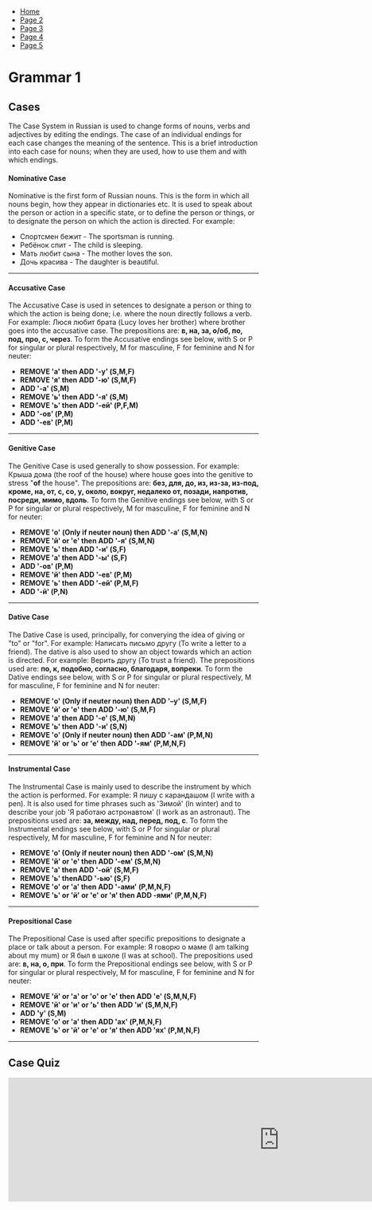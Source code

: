<ul class="breadcrumb">
  <li><a href="https://doggo1.github.io/GIForJIF/index.html">Home</a></li>
  <li><a href="https://doggo1.github.io/GIForJIF/page2.html">Page 2</a></li>
<li><a href="https://doggo1.github.io/GIForJIF/page3.html">Page 3</a></li>
<li><a href="https://doggo1.github.io/GIForJIF/page4.html">Page 4</a></li>
<li><a href="https://doggo1.github.io/GIForJIF/page5.html">Page 5</a></li>
</ul>
<h1><strong>Grammar 1</strong></h1>
<h2><strong>Cases</strong></h2>
<p> The Case System in Russian is used to change forms of nouns, verbs and adjectives by editing the endings. The case of an individual endings for each case changes the meaning of the sentence. This is a brief introduction into each case for nouns; when they are used, how to use them and with which endings.</p>
<h4><strong>Nominative Case</strong></h4>
<p> Nominative is the first form of Russian nouns. This is the form in which all nouns begin, how they appear in dictionaries etc. It is used to speak about the person or action in a specific state, or to define the person or things, or to designate the person on which the action is directed. For example:</p>
  <ul>
    <li>Спортсмен бежит - The sportsman is running.</li>
    <li>Ребёнок спит - The child is sleeping.</li>
    <li>Мать любит сына - The mother loves the son.</li>
    <li>Дочь красива - The daughter is beautiful.</li>
  </ul>
  <hr>
<h4><strong>Accusative Case</strong></h4>
<p> The Accusative Case is used in setences to designate a person or thing to which the action is being done; i.e. where the noun directly follows a verb. For example: Люся любит брата (Lucy loves her brother) where brother goes into the accusative case. The prepositions are: <strong>в, на, за, о/об, по, под, про, с, через</strong>. To form the Accusative endings see below, with S or P for singular or plural respectively, M for masculine, F for feminine and N for neuter:</p>
<ul>
  <li><strong>REMOVE 'а' then ADD '-у' (S,M,F)</strong></li>
  <li><strong>REMOVE 'я' then ADD '-ю' (S,M,F)</strong></li>
  <li><strong>ADD '-а' (S,M)</strong></li>
  <li><strong>REMOVE 'ь' then ADD '-я' (S,M)</strong></li>
  <li><strong>REMOVE 'ь' then ADD '-ей' (P,F,М)</strong></li>
  <li><strong>ADD '-ов' (P,M)</strong></li>
  <li><strong>ADD '-ев' (P,M)</strong></li>
</ul>
<hr>
<h4><strong>Genitive Case</strong></h4>
<p> The Genitive Case is used generally to show possession. For example: Крыша дома (the roof of the house) where house goes into the genitive to stress "<strong>of</strong> the house". The prepositions are: <strong>без, для, до, из, из-за, из-под, кроме, на, от, с, со, у, около, вокруг, недалеко от, позади, напротив, посреди, мимо, вдоль</strong>. To form the Genitive endings see below, with S or P for singular or plural respectively, M for masculine, F for feminine and N for neuter:</p>
<ul>
  <li><strong>REMOVE 'о' (Only if neuter noun) then ADD '-а' (S,M,N)</strong></li>
  <li><strong>REMOVE 'й' or 'е' then ADD '-я' (S,M,N)</strong></li>
  <li><strong>REMOVE 'ь' then ADD '-и' (S,F)</strong></li>
  <li><strong>REMOVE 'а' then ADD '-ы' (S,F)</strong></li>
  <li><strong>ADD '-ов' (P,M)</strong></li>
  <li><strong>REMOVE 'й' then ADD '-ев' (P,M)</strong></li>
  <li><strong>REMOVE 'ь' then ADD '-ей' (P,M,F)</strong></li>
  <li><strong>ADD '-й' (P,N)</strong></li>
</ul>
<hr>
<h4><strong>Dative Case</strong></h4>
<p> The Dative Case is used, principally, for converying the idea of giving or "to" or "for". For example: Написать письмо другу (To write a letter to a friend). The dative is also used to show an object towards which an action is directed. For example: Верить другу (To trust a friend). The prepositions used are: <strong>по, к, подобно, согласно, благодаря, вопреки</strong>. To form the Dative endings see below, with S or P for singular or plural respectively, M for masculine, F for feminine and N for neuter:</p>
<ul>
  <li><strong>REMOVE 'о' (Only if neuter noun) then ADD '–у' (S,M,F)</strong></li>
  <li><strong>REMOVE 'й' or 'е' then ADD '-ю' (S,M,F)</strong></li>
  <li><strong>REMOVE 'а' then ADD '-е' (S,M,N)</strong></li>
  <li><strong>REMOVE 'ь' then ADD '-и' (S,N)</strong></li>
  <li><strong>REMOVE 'о' (Only if neuter noun) then ADD '-ам' (P,M,N)</strong></li>
  <li><strong>REMOVE 'й' or 'ь' or 'е' then ADD  '-ям' (P,M,N,F)</strong></li>
</ul>
<hr>
<h4><strong>Instrumental Case</strong></h4>
<p> The Instrumental Case is mainly used to describe the instrument by which the action is performed. For example: Я пишу с карандашом (I write with a pen). It is also used for time phrases such as 'Зимой' (In winter) and to describe your job 'Я работаю астронавтом' (I work as an astronaut). The prepositions used are: <strong>за, между, над, перед, под, с</strong>. To form the Instrumental endings see below, with S or P for singular or plural respectively, M for masculine, F for feminine and N for neuter:</p>
<ul>
  <li><strong>REMOVE 'o' (Only if neuter noun) then ADD '-ом' (S,M,N)</strong></li>
  <li><strong>REMOVE 'й' or 'е' then ADD '-ем' (S,M,N)</strong></li>
  <li><strong>REMOVE 'а' then ADD  '-ой' (S,M,F)</strong></li>
  <li><strong>REMOVE 'ь' thenADD '-ью' (S,F)</strong></li>
  <li><strong>REMOVE 'о' or 'а' then ADD '-ами' (P,M,N,F)</strong></li>
  <li><strong>REMOVE 'ь' or 'й' or 'е' or 'я' then ADD -ями' (P,M,N,F)</strong></li>
</ul>
<hr>
<h4><strong>Prepositional Case</strong></h4>
<p> The Prepositional Case is used after specific prepositions to designate a place or talk about a person. For example: Я говорю о маме (I am talking about my mum) or Я был в школе (I was at school). The prepositions used are: <strong>в, на, о, при</strong>. To form the Prepositional endings see below, with S or P for singular or plural respectively, M for masculine, F for feminine and N for neuter:</p>
<ul>
  <li><strong>REMOVE 'й' or 'а' or 'о' or 'е' then ADD 'е' (S,M,N,F)</strong></li>
  <li><strong>REMOVE 'й' or 'и' or 'ь' then ADD 'и' (S,M,N,F)</strong></li>
  <li><strong>ADD 'у' (S,M)</strong></li>
  <li><strong>REMOVE 'о' or 'а' then ADD 'ах' (P,M,N,F)</strong></li>
  <li><strong>REMOVE 'ь' or 'й' or 'е' or 'я' then ADD 'ях' (P,M,N,F)</strong></li>
</ul>
<hr>
<h2>Case Quiz</h2>
<iframe src="https://h5p.org/h5p/embed/158070" width="1090" height="249" frameborder="0" allowfullscreen="allowfullscreen"></iframe><script src="https://h5p.org/sites/all/modules/h5p/library/js/h5p-resizer.js" charset="UTF-8"></script>





  
  
  
  
